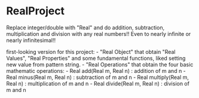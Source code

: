 # RealProject
  Replace integer/double with "Real" and do addition, subtraction, multiplication and division with any real numbers!! Even to nearly infinite or nearly infinitesimal!!

  first-looking version for this project:
    - "Real Object" that obtain "Real Values", "Real Properties" and some fundamental functions, liked setting new value from pattern string.
    - "Real Operations" that obtain the four basic mathematic operations:
      - Real add(Real m, Real n)        : addition of m and n
      - Real minus(Real m, Real n)      : subtraction of m and n
      - Real multiply(Real m, Real n)   : multiplication of m and n
      - Real divide(Real m, Real n)     : division of m and n
